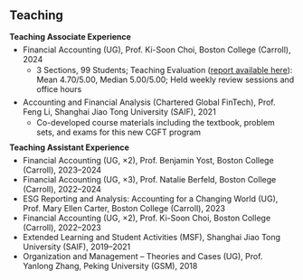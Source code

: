 <h2 id="teaching" style="margin-top: 30px;">Teaching</h2>

<h4 style="margin: 10px 0 6px;">Teaching Associate Experience</h4>
<ul style="margin: 0 0 10px 16px; padding-left: 8px;">
  <li>
    <span class="autocolor">Financial Accounting (UG), Prof. Ki-Soon Choi, Boston College (Carroll), 2024</span>
    <ul style="margin: 2px 0 6px 16px; padding-left: 8px;">
      <li>3 Sections, 99 Students; Teaching Evaluation 
        (<a href="https://www.dropbox.com/home/Teaching/Fin%20Acct%202024%20Fall/Evaluation_2024Fall" target="_blank" rel="noopener noreferrer">report available here</a>): 
        Mean 4.70/5.00, Median 5.00/5.00; Held weekly review sessions and office hours</li>
    </ul>
  </li>

  <li>
    <span class="autocolor">Accounting and Financial Analysis (Chartered Global FinTech), Prof. Feng Li, Shanghai Jiao Tong University (SAIF), 2021</span>
    <ul style="margin: 2px 0 6px 16px; padding-left: 8px;">
      <li>Co-developed course materials including the textbook, problem sets, and exams for this new CGFT program</li>
    </ul>
  </li>
</ul>

<h4 style="margin: 10px 0 6px;">Teaching Assistant Experience</h4>
<ul style="margin: 0 0 10px 16px; padding-left: 8px;">
  <li><span class="autocolor">Financial Accounting (UG, ×2), Prof. Benjamin Yost, Boston College (Carroll), 2023–2024</span></li>
  <li><span class="autocolor">Financial Accounting (UG, ×3), Prof. Natalie Berfeld, Boston College (Carroll), 2022–2024</span></li>
  <li><span class="autocolor">ESG Reporting and Analysis: Accounting for a Changing World (UG), Prof. Mary Ellen Carter, Boston College (Carroll), 2023</span></li>
  <li><span class="autocolor">Financial Accounting (UG, ×2), Prof. Ki-Soon Choi, Boston College (Carroll), 2022–2023</span></li>
  <li><span class="autocolor">Extended Learning and Student Activities (MSF), Shanghai Jiao Tong University (SAIF), 2019–2021</span></li>
  <li><span class="autocolor">Organization and Management – Theories and Cases (UG), Prof. Yanlong Zhang, Peking University (GSM), 2018</span></li>
</ul>
